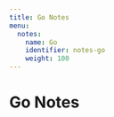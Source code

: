 ```yaml
---
title: Go Notes
menu:
  notes:
    name: Go
    identifier: notes-go
    weight: 100
---
```

# Go Notes